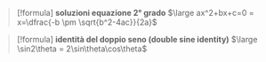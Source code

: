 > [!formula]  **soluzioni equazione 2° grado**
> $\large ax^2+bx+c=0 = x=\dfrac{-b \pm \sqrt{b^2-4ac}}{2a}$

> [!formula]  **identità del doppio seno (double sine identity)**
> $\large \sin2\theta = 2\sin\theta\cos\theta$

